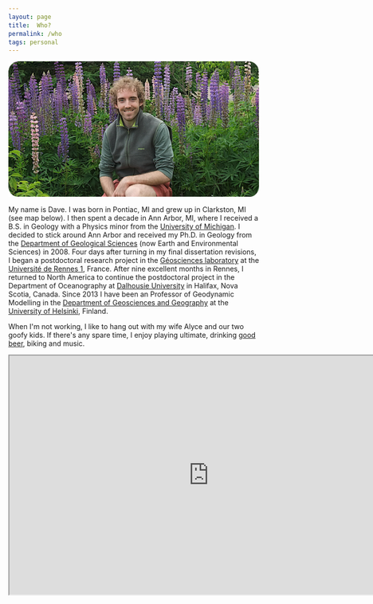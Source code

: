```yaml
---
layout: page
title:  Who?
permalink: /who
tags: personal
---
```

![Dave Whipp](img/dwhipp-lupines.png)

My name is Dave. I was born in Pontiac, MI and grew up in Clarkston, MI (see map below). I then spent a decade in Ann Arbor, MI, where I  received a B.S. in Geology with a Physics minor from the [University of Michigan](http://www.umich.edu/). I decided to stick around Ann Arbor and received my Ph.D. in Geology from the [Department of Geological Sciences](http://www.lsa.umich.edu/earth/) (now Earth and Environmental Sciences) in 2008. Four days after turning in my final dissertation revisions, I began a postdoctoral research project in the [Géosciences laboratory](http://www.geosciences.univ-rennes1.fr/) at the [Université de Rennes 1](https://www.univ-rennes1.fr/), France. After nine excellent months in Rennes, I returned to North America to continue the postdoctoral project in the Department of Oceanography at [Dalhousie University](http://www.dal.ca/) in Halifax, Nova Scotia, Canada. Since 2013 I have been an Professor of Geodynamic Modelling in the [Department of Geosciences and Geography](http://www.helsinki.fi/geo/english/index.html) at the [University of Helsinki](http://www.helsinki.fi/university/), Finland.


When I'm not working, I like to hang out with my wife Alyce and our two goofy kids. If there's any spare time, I enjoy playing ultimate, drinking [good beer](http://dieuduciel.com/en/), biking and music.

<iframe src="https://www.google.com/maps/d/embed?mid=1pL4LQlArLyRtpnEG-mNS-nqjLEU&hl=en" width="800" height="480"></iframe>
